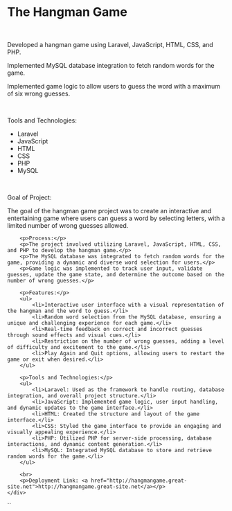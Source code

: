 
<body>
    <div>
        <h1>The Hangman Game</h1><br>
        <p>Developed a hangman game using Laravel, JavaScript, HTML, CSS, and PHP.</p>
        <p>Implemented MySQL database integration to fetch random words for the game.</p>
        <p>Implemented game logic to allow users to guess the word with a maximum of six wrong guesses.</p>
        <br>
        <p>Tools and Technologies:</p>
        <ul>
            <li>Laravel</li>
            <li>JavaScript</li>
            <li>HTML</li>
            <li>CSS</li>
            <li>PHP</li>
            <li>MySQL</li>
        </ul>
        <br>   
    </div>
<div>
        <p>Goal of Project:</p>
        <p>The goal of the hangman game project was to create an interactive and entertaining game where users can guess a word by selecting letters, with a limited number of wrong guesses allowed.</p>

        <p>Process:</p>
        <p>The project involved utilizing Laravel, JavaScript, HTML, CSS, and PHP to develop the hangman game.</p>
        <p>The MySQL database was integrated to fetch random words for the game, providing a dynamic and diverse word selection for users.</p>
        <p>Game logic was implemented to track user input, validate guesses, update the game state, and determine the outcome based on the number of wrong guesses.</p>

        <p>Features:</p>
        <ul>
            <li>Interactive user interface with a visual representation of the hangman and the word to guess.</li>
            <li>Random word selection from the MySQL database, ensuring a unique and challenging experience for each game.</li>
            <li>Real-time feedback on correct and incorrect guesses through sound effects and visual cues.</li>
            <li>Restriction on the number of wrong guesses, adding a level of difficulty and excitement to the game.</li>
            <li>Play Again and Quit options, allowing users to restart the game or exit when desired.</li>
        </ul>

        <p>Tools and Technologies:</p>
        <ul>
            <li>Laravel: Used as the framework to handle routing, database integration, and overall project structure.</li>
            <li>JavaScript: Implemented game logic, user input handling, and dynamic updates to the game interface.</li>
            <li>HTML: Created the structure and layout of the game interface.</li>
            <li>CSS: Styled the game interface to provide an engaging and visually appealing experience.</li>
            <li>PHP: Utilized PHP for server-side processing, database interactions, and dynamic content generation.</li>
            <li>MySQL: Integrated MySQL database to store and retrieve random words for the game.</li>
        </ul>

        <br>
        <p>Deployment Link: <a href="http://hangmangame.great-site.net">http://hangmangame.great-site.net</a></p>
    </div>

``
